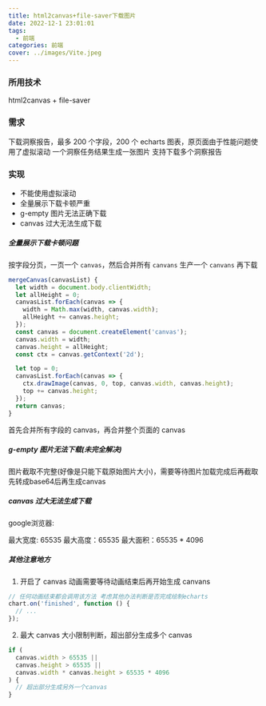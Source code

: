 ```yaml
---
title: html2canvas+file-saver下载图片
date: 2022-12-1 23:01:01
tags:
  - 前端
categories: 前端
cover: ../images/Vite.jpeg
---
```


### 所用技术

html2canvas + file-saver

### 需求

下载洞察报告，最多 200 个字段，200 个 echarts 图表，原页面由于性能问题使用了虚拟滚动
一个洞察任务结果生成一张图片
支持下载多个洞察报告

### 实现

- 不能使用虚拟滚动
- 全量展示下载卡顿严重
- g-empty 图片无法正确下载
- canvas 过大无法生成下载

##### 全量展示下载卡顿问题

按字段分页，一页一个 `canvas`，然后合并所有 `canvans` 生产一个 `canvans` 再下载

```js
mergeCanvas(canvasList) {
  let width = document.body.clientWidth;
  let allHeight = 0;
  canvasList.forEach(canvas => {
    width = Math.max(width, canvas.width);
    allHeight += canvas.height;
  });
  const canvas = document.createElement('canvas');
  canvas.width = width;
  canvas.height = allHeight;
  const ctx = canvas.getContext('2d');

  let top = 0;
  canvasList.forEach(canvas => {
    ctx.drawImage(canvas, 0, top, canvas.width, canvas.height);
    top += canvas.height;
  });
  return canvas;
}
```

首先合并所有字段的 canvas，再合并整个页面的 canvas

##### g-empty 图片无法下载(未完全解决)

图片截取不完整(好像是只能下载原始图片大小)，需要等待图片加载完成后再截取
先转成base64后再生成canvas

##### canvas 过大无法生成下载

google浏览器:

最大宽度: 65535
最大高度：65535
最大面积：65535 \* 4096

##### 其他注意地方

1. 开启了 canvas 动画需要等待动画结束后再开始生成 canvans

```js
// 任何动画结束都会调用该方法 考虑其他办法判断是否完成绘制echarts
chart.on('finished', function () {
  // ...
});
```

2. 最大 canvas 大小限制判断，超出部分生成多个 canvas

```js
if (
  canvas.width > 65535 ||
  canvas.height > 65535 ||
  canvas.width * canvas.height > 65535 * 4096
) {
  // 超出部分生成另外一个canvas
}
```